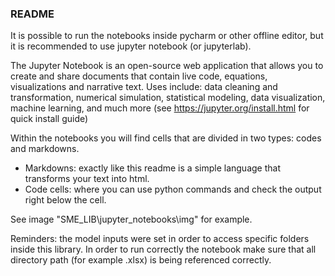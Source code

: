 ### README

It is possible to run the notebooks inside pycharm or other offline editor, but it is recommended to use jupyter notebook (or jupyterlab).

The Jupyter Notebook is an open-source web application that allows you to create and share documents that contain live code, equations, visualizations and narrative text. Uses include: data cleaning and transformation, numerical simulation, statistical modeling, data visualization, machine learning, and much more (see https://jupyter.org/install.html for quick install guide)

Within the notebooks you will find cells that are divided in two types: codes and markdowns.
- Markdowns: exactly like this readme is a simple language that transforms your text into html.
- Code cells: where you can use python commands and check the output right below the cell.

See image "SME_LIB\jupyter_notebooks\img" for example.

Reminders: the model inputs were set in order to access specific folders inside this library. In order to run correctly the notebook make sure that all directory path (for example .xlsx) is being referenced correctly. 
